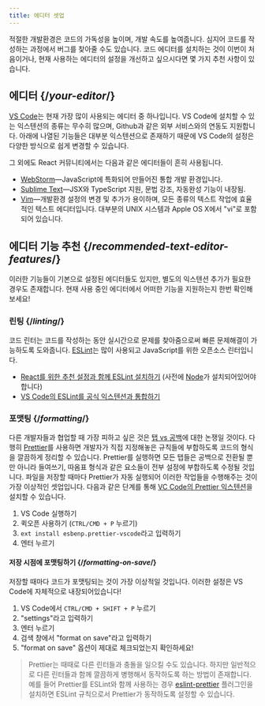 ```yaml
---
title: 에디터 셋업
---
```


<Intro>

적절한 개발환경은 코드의 가독성을 높이며, 개발 속도를 높여줍니다. 심지어 코드를 작성하는 과정에서 버그를 찾아줄 수도 있습니다. 코드 에디터를 설치하는 것이 이번이 처음이거나, 현재 사용하는 에디터의 설정을 개선하고 싶으시다면 몇 가지 추천 사항이 있습니다.

</Intro>

## 에디터 {/*your-editor*/}

[VS Code](https://code.visualstudio.com/)는 현재 가장 많이 사용되는 에디터 중 하나입니다. VS Code에 설치할 수 있는 익스텐션의 종류는 무수히 많으며, Github과 같은 외부 서비스와의 연동도 지원합니다. 아래에 나열된 기능들은 대부분 익스텐션으로 존재하기 때문에 VS Code의 설정은 다양한 방식으로 쉽게 변경할 수 있습니다. 

그 외에도 React 커뮤니티에서는 다음과 같은 에디터들이 흔히 사용됩니다.

* [WebStorm](https://www.jetbrains.com/ko-kr/webstorm/)—JavaScript에 특화되어 만들어진 통합 개발 환경입니다.
* [Sublime Text](https://www.sublimetext.com/)—JSX와 TypeScript 지원, 문법 강조, 자동완성 기능이 내장됨. 
* [Vim](https://www.vim.org/)—개발환경 설정의 변경 및 추가가 용이하며, 모든 종류의 텍스트 작업에 효율적인 텍스트 에디터입니다. 대부분의 UNIX 시스템과 Apple OS X에서 "vi"로 포함되어 있습니다.

## 에디터 기능 추천 {/*recommended-text-editor-features*/}

이러한 기능들이 기본으로 설정된 에디터들도 있지만, 별도의 익스텐션 추가가 필요한 경우도 존재합니다. 현재 사용 중인 에디터에서 어떠한 기능을 지원하는지 한번 확인해보세요!

### 린팅 {/*linting*/}

코드 린터는 코드를 작성하는 동안 실시간으로 문제를 찾아줌으로써 빠른 문제해결이 가능하도록 도와줍니다. [ESLint](https://eslint.org/)는 많이 사용되고 JavaScript를 위한 오픈소스 린터입니다.

* [React를 위한 추천 설정과 함께 ESLint 설치하기](https://www.npmjs.com/package/eslint-config-react-app) (사전에 [Node](https://nodejs.org/ko/download/current/)가 설치되어있어야 합니다)
* [VS Code의 ESLint를 공식 익스텐션과 통합하기](https://marketplace.visualstudio.com/items?itemName=dbaeumer.vscode-eslint)

### 포맷팅 {/*formatting*/}

다른 개발자들과 협업할 때 가장 피하고 싶은 것은 [탭 vs 공백](https://www.google.com/search?q=tabs+vs+spaces)에 대한 논쟁일 것이다. 다행히 [Prettier](https://prettier.io/)를 사용하면 개발자가 직접 지정해놓은 규칙들에 부합하도록 코드의 형식을 깔끔하게 정리할 수 있습니다. Prettier를 실행하면 모든 탭들은 공백으로 전환될 뿐만 아니라 들여쓰기, 따옴표 형식과 같은 요소들이 전부 설정에 부합하도록 수정될 것입니다. 파일을 저장할 때마다 Prettier가 자동 실행되어 이러한 작업들을 수행해주는 것이 가장 이상적인 셋업입니다. 다음과 같은 단계를 통해 [VC Code의 Prettier 익스텐션](https://marketplace.visualstudio.com/items?itemName=esbenp.prettier-vscode)을 설치할 수 있습니다.

1. VS Code 실행하기
2. 퀵오픈 사용하기 (`CTRL/CMD + P` 누르기)
3. `ext install esbenp.prettier-vscode`라고 입력하기
4. 엔터 누르기

#### 저장 시점에 포맷팅하기 {/*formatting-on-save*/}

저장할 때마다 코드가 포맷팅되는 것이 가장 이상적일 것입니다. 이러한 설정은 VS Code에 자체적으로 내장되어있습니다! 

1. VS Code에서 `CTRL/CMD + SHIFT + P` 누르기
2. "settings"라고 입력하기
3. 엔터 누르기
4. 검색 창에서 "format on save"라고 입력하기
5. "format on save" 옵션이 제대로 체크되었는지 확인하세요!

> Prettier는 때때로 다른 린터들과 충돌을 일으킬 수도 있습니다. 하지만 일반적으로 다른 린터들과 함께 깔끔하게 병행해서 동작하도록 하는 방법이 존재합니다. 예를 들어 Prettier를 ESLint와 함께 사용하는 경우 [eslint-prettier](https://github.com/prettier/eslint-plugin-prettier) 플러그인을 설치하면 ESLint 규칙으로서 Prettier가 동작하도록 설정할 수 있습니다. 
